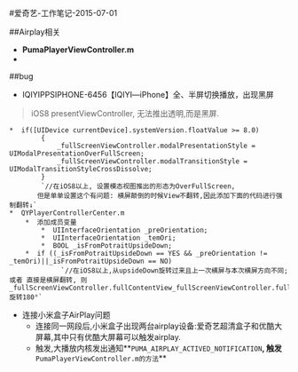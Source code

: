 #爱奇艺-工作笔记-2015-07-01

##Airplay相关

* **PumaPlayerViewController.m**
* 

##bug

*  IQIYIPPSIPHONE-6456【IQIYI—iPhone】全、半屏切换播放，出现黑屏
> iOS8 presentViewController, 无法推出透明,而是黑屏.

	*  if([UIDevice currentDevice].systemVersion.floatValue >= 8.0)
            {
                _fullScreenViewController.modalPresentationStyle = UIModalPresentationOverFullScreen;
                _fullScreenViewController.modalTransitionStyle = UIModalTransitionStyleCrossDissolve;
            }
            `//在iOS8以上, 设置模态视图推出的形态为OverFullScreen,
           但是单单设置这个有问题: 横屏颠倒的时候View不翻转,因此添加下面的代码进行强制翻转↓`
	*  QYPlayerControllerCenter.m
		*  添加成员变量
			*  UIInterfaceOrientation _preOrientation;
			*  UIInterfaceOrientation _temOri;
			*  BOOL _isFromPotraitUpsideDown;
		*  if ((_isFromPotraitUpsideDown == YES && _preOrientation != _temOri)||_isFromPotraitUpsideDown == NO)		
				 `//在iOS8以上,从upsideDown旋转过来且上一次横屏与本次横屏方向不同;或者 直接是横屏翻转, 则_fullScreenViewController.fullContentView_fullScreenViewController.fullContentView旋转180°`            
            
* 连接小米盒子AirPlay问题
	*  连接同一网段后,小米盒子出现两台airplay设备:爱奇艺超清盒子和优酷大屏幕,其中只有优酷大屏幕可以触发airplay.
	*  触发,大播放内核发出通知**`PUMA_AIRPLAY_ACTIVED_NOTIFICATION`**, 触发**`PumaPlayerViewController.m的方法`**

			